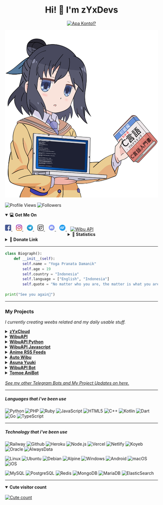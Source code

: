 <h1 align="center">Hi! 👋 I'm zYxDevs</h1>

<p align="center">
  <a href="https://t.me/zYxDx"><img src="http://readme-typing-svg.herokuapp.com?color=1C71FA&center=true&vCenter=true&multiline=false&lines=A+Junior+Backend+from+Indonesia.;Python%2C+PHP%2C+HTML%2C+JavaScript.;Keep+Learning+as+much+I+can." alt="Apa Kontol?"/>
  </a>
</p>

<p align="center">
  <a href="https://t.me/Yoga_CIC">
    <img src="https://raw.githubusercontent.com/CyberID-Ltd/zYxDevs-Profile-Requirements/main/computer-programming-anime-programming-language-thread-animation-gril-f6c2888a88588db1f063bcfcbc84e6cf.png" alt="Yoga Pranata"/>
  </a>
</p>

<p align="left">
  <img src="https://komarev.com/ghpvc/?username=zYxDevs&color=blue&style=flat-square&label=Profile+Views" alt="Profile Views"/>
  <img src="https://img.shields.io/github/followers/zYxDevs?label=Followers" style=" float:left, margin-right:10px" alt="Followers"/>
</p>

<details open align="left">
    <summary><b>💻 Get Me On</b></summary><br/>
  <a href="https://fb.me/yoga.xvip">
    <img src="https://raw.githubusercontent.com/CyberID-Ltd/zYxDevs-Profile-Requirements/main/174848.svg" alt="facebook" width="20" height="20"/>
  </a>&nbsp;&nbsp;
  <a href="https://instagram.com/itzme.yoga.id">
    <img src="https://raw.githubusercontent.com/CyberID-Ltd/zYxDevs-Profile-Requirements/main/174855.svg" alt="instagram" width="20" height="20">
  </a>&nbsp;&nbsp;
  <a href="https://t.me/Yoga_CIC">
    <img src="https://raw.githubusercontent.com/CyberID-Ltd/zYxDevs-Profile-Requirements/main/Telegram_logo.svg" alt="telegram" width="20" height="20"/>
  </a>&nbsp;&nbsp;
  <a href="https://twitter.com/AccountYoga">
    <img src="https://raw.githubusercontent.com/CyberID-Ltd/zYxDevs-Profile-Requirements/main/466963.png" alt="twitter" width="20" height="20"/>
  </a>&nbsp;&nbsp;
  <a href="https://discordapp.com/users/659718688219332639">
    <img src="https://raw.githubusercontent.com/CyberID-Ltd/zYxDevs-Profile-Requirements/main/discord_101785.svg" width="20.7" height="20.7" alt="discord"/>
  </a>&nbsp;&nbsp;
  <a href="https://www.otakufanshare.eu.org">
    <img src="https://raw.githubusercontent.com/CyberID-Ltd/zYxDevs-Profile-Requirements/main/site/favicon-32x32.png" width="20" alt="Anime sites" width="20" height="20"/>
  </a>&nbsp;&nbsp;
  <a href="https://wibu-api.eu.org">
    <img src="https://wibu-api.eu.org/static/img/favicon1.png" width="20" alt="Wibu API" width="20" height="20"/>
  </a>
</details>

<details align="center">
    <summary><b>📝 Statistics</b></summary><br/>
  <a href="https://github.com/zYxDevs">
    <img align="center" alt="zYxDevs Stats" src="https://github-readme-stats.vercel.app/api?username=zYxDevs&show_icons=true&theme=cobalt&count_private=true&include_all_commits=true&cache_seconds=86400"/>
  </a><br>
  <a href="https://t.me/Yoga_CIC">
    <img align="center" alt="zYxDevs Github Trophy" src="https://github-profile-trophy.vercel.app/?username=zYxDevs&theme=dracula&row=2&column=4"/>
  </a><br>
  <a href="https://github.com/zYxDevs">
    <img align="center" alt="zYxDevs Top Langs" src="https://github-readme-stats.vercel.app/api/top-langs/?username=zYxDevs&theme=cobalt&layout=compact&langs_count=6"/>
  </a><br>
  <a href="https://t.me/Yoga_CIC">
    <img alt="Nyari Apa?" src="https://github-readme-stats.vercel.app/api/wakatime?username=zYxDevs"/>
  </a>
</details>

<details align="left">
    <summary><b>💸 Donate Link</b></summary><br/>
  <a href="https://paypal.me/YogaPranataDMK">
    <img src="https://raw.githubusercontent.com/CyberID-Ltd/zYxDevs-Profile-Requirements/main/888870.png"  width="20" height="20" alt="Paypal"/>
  </a>&nbsp; &nbsp;
  <a href="https://ko-fi.com/yogapranata">
    <img src="https://raw.githubusercontent.com/CyberID-Ltd/zYxDevs-Profile-Requirements/main/1017087.png"  width="20" height="20" alt="Ko-fi"/>
  </a>
</details>
<hr>

```python
class Biograph():
    def __init__(self):
        self.name = "Yoga Pranata Damanik"
        self.age = 19
        self.country = "Indonesia"
        self.language = ["English", "Indonesia"]
        self.quote = "No matter who you are, the matter is what you are."

print("See you again👋")
```

<hr>
<h3>My Projects</h3>

<i>I currently creating weebs related and my daily usable stuff.</i>
<br>

<details><summary><a href="https://zyxdevs.eu.org"><b>zYxCloud</b></a></summary><i>Free File Hosting with permanent link, no ads, unlimited, and fast. Support direct link upload.</i></details>
<details><summary><a href="https://wibu-api.eu.org"><b>WibuAPI</b></a></summary><i>A weebs related rest api that contains Anime, Hentai, Donghua, Manga, Manhua, Manhwa, Doujin Scraper, and other useful features.</i></details>
<details><summary><a href="https://github.com/zYxDevs/wibu-api-py"><b>WibuAPI Python</b></a></summary><i>Sync and Async Python wrapper for WibuAPI.</i></details>
<details><summary><a href="https://github.com/zYxDevs/wibu-api-js"><b>WibuAPI Javascript</b></a></summary><i>Javascript wrapper for WibuAPI.</i></details>
<details><summary><a href="https://t.me/AnimeRssFeed"><b>Anime RSS Feeds</b></a></summary><i>Gravure, Anime, Donghua, Manga, Manhwa, Doujin, JAV, Anime News, Japan Drama Auto Feeds.</i></details>
<details><summary><a href="https://t.me/AutoWibu"><b>Auto Wibu</b></a></summary><i>Telegram Channel Auto Uploader latest Manga (Indonesia & English) and Hentai.</i></details>
<details><summary><a href="https://t.me/YogaWaifuBot"><b>Asuna Yuuki</b></a></summary><i>Multifunction Group Management Telegram Bot with Asuna Yuuki theme from Sword Art Online.</i></details>
<details><summary><a href="https://t.me/WibuAPIBot"><b>WibuAPI Bot</b></a></summary><i>Official WibuAPI Telegram Bot to interacted with WibuAPI.</i></details>
<details><summary><a href="https://t.me/TomoeRobot"><b>Tomoe AniBot</b></a></summary><i>Weebs Related Telegram Bot that provide Anime, Character, Manga, Novel information and connected with AniList.</i></details>

<br>
<a href="https://t.me/SpreadNetworks"><i>See my other Telegram Bots and My Project Updates on here.</i></a>

<hr>
<h5>Languages that i've been use</h5>

![Python](https://img.shields.io/badge/-Python-000000?style=flat&logo=python)
![PHP](https://img.shields.io/badge/-PHP-000000?style=flat&logo=php)
![Ruby](https://img.shields.io/badge/-Ruby-000000?style=flat&logo=ruby)
![JavaScript](https://img.shields.io/badge/-JavaScript-000000?style=flat&logo=javascript)
![HTML5](https://img.shields.io/badge/-HTML5-000000?style=flat&logo=html5)
![C++](https://img.shields.io/badge/-C++-000000?style=flat&logo=c%2B%2B)
![Kotlin](https://img.shields.io/badge/-Kotlin-000000?style=flat&logo=kotlin)
![Dart](https://img.shields.io/badge/-Dart-000000?style=flat&logo=dart)
![Go](https://img.shields.io/badge/-Go-000000?style=flat&logo=go)
![TypeScript](https://img.shields.io/badge/-TypeScript-000000?style=flat&logo=typescript)

<hr>
<h5>Technology that i've been use</h5>

![Railway](https://img.shields.io/badge/-Railway-222222?style=flat&logo=railway&logoColor=white)
![Github](https://img.shields.io/badge/-GitHub-222222?style=flat&logo=github&logoColor=white)
![Heroku](https://img.shields.io/badge/-Heroku-222222?style=flat&logo=heroku&logoColor=white)
![Node.js](https://img.shields.io/badge/-Node.js-222222?style=flat&logo=node.js&logoColor=white)
![Vercel](https://img.shields.io/badge/-Vercel-222222?style=flat&logo=vercel&logoColor=white)
![Netlify](https://img.shields.io/badge/-Netlify-222222?style=flat&logo=netlify&logoColor=white)
![Koyeb](https://img.shields.io/badge/-Koyeb-222222?style=flat&logo=koyeb&logoColor=white)
![Oracle](https://img.shields.io/badge/-Oracle-222222?style=flat&logo=oracle&logoColor=white)
![AlwaysData](https://img.shields.io/badge/-AlwaysData-222222?style=flat&logo=alwaysdata&logoColor=white)

![Linux](https://img.shields.io/badge/OS-Linux-blue?&logo=Linux)
![Ubuntu](https://img.shields.io/badge/OS-Ubuntu-blue?&logo=Ubuntu)
![Debian](https://img.shields.io/badge/OS-Debian-blue?&logo=Debian)
![Alpine](https://img.shields.io/badge/OS-Alpine-blue?&logo=AlpineLinux)
![Windows](https://img.shields.io/badge/OS-Windows-blue?&logo=Windows)
![Android](https://img.shields.io/badge/OS-Android-blue?&logo=Android)
![macOS](https://img.shields.io/badge/OS-macOS-blue?&logo=macOS)
![iOS](https://img.shields.io/badge/OS-iOS-blue?&logo=iOS)

![MySQL](https://img.shields.io/badge/MySQL-white?&logo=MySQL)
![PostgreSQL](https://img.shields.io/badge/PostgreSQL-white?&logo=PostgreSQL)
![Redis](https://img.shields.io/badge/Redis-white?&logo=Redis)
![MongoDB](https://img.shields.io/badge/MongoDB-white?&logo=MongoDB)
![MariaDB](https://img.shields.io/badge/MariaDB-white?&logo=MariaDB&logoColor=black)
![ElasticSearch](https://img.shields.io/badge/ElasticDB-white?&logo=ElasticSearch&logoColor=black)

<hr>
<details open>
  <summary><b>Cute visitor count</b></summary><br>
  <a href="https://t.me/Yoga_CIC">
    <img alt="Cute count" src="https://count.getloli.com/get/@yoga?theme=gelbooru-h"/>
  </a>
</details>
